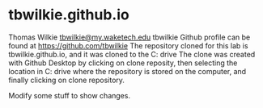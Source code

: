 # tbwilkie.github.io
Thomas Wilkie tbwilkie@my.waketech.edu
tbwilkie Github profile can be found at https://github.com/tbwilkie
The repository cloned for this lab is tbwilkie.github.io, and it was cloned to the C: drive
The clone was created with Github Desktop by clicking on clone reposity, then selecting the location in C: drive where the repository is stored on the computer, and finally clicking on clone repository.

Modify some stuff to show changes.

